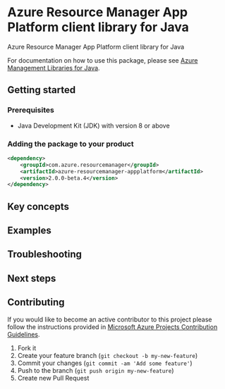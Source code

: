 # Azure Resource Manager App Platform client library for Java

Azure Resource Manager App Platform client library for Java

For documentation on how to use this package, please see [Azure Management Libraries for Java](https://aka.ms/azsdk/java/mgmt).

## Getting started

### Prerequisites

- Java Development Kit (JDK) with version 8 or above

### Adding the package to your product

[//]: # ({x-version-update-start;com.azure.resourcemanager:azure-resourcemanager-appplatform;current})
```xml
<dependency>
    <groupId>com.azure.resourcemanager</groupId>
    <artifactId>azure-resourcemanager-appplatform</artifactId>
    <version>2.0.0-beta.4</version>
</dependency>
```
[//]: # ({x-version-update-end})

## Key concepts

## Examples

## Troubleshooting

## Next steps

## Contributing

If you would like to become an active contributor to this project please follow the instructions provided in [Microsoft
Azure Projects Contribution Guidelines](http://azure.github.io/guidelines.html).

1. Fork it
1. Create your feature branch (`git checkout -b my-new-feature`)
1. Commit your changes (`git commit -am 'Add some feature'`)
1. Push to the branch (`git push origin my-new-feature`)
1. Create new Pull Request
